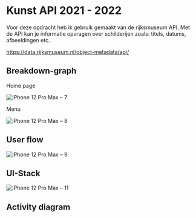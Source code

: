 # Kunst API 2021 - 2022

Voor deze opdracht heb ik gebruik gemaakt van de rijksmuseum API. Met de API kan je informatie opvragen over schilderijen zoals: titels, datums, afbeeldingen etc.

https://data.rijksmuseum.nl/object-metadata/api/

## Breakdown-graph

Home page

![iPhone 12 Pro Max – 7](https://user-images.githubusercontent.com/29665951/157004752-3c801788-6f47-47fa-b8a7-d2d3fe369745.png)

Menu

![iPhone 12 Pro Max – 8](https://user-images.githubusercontent.com/29665951/157004750-fb5224d2-521b-41ac-9e5a-833e762f575f.png)

## User flow

![iPhone 12 Pro Max – 9](https://user-images.githubusercontent.com/29665951/157010201-88c27901-29a6-426e-863d-ccc4cf6b251d.png)

## UI-Stack

![iPhone 12 Pro Max – 11](https://user-images.githubusercontent.com/29665951/157010196-4e008f8f-5b54-4892-ad3d-213f0eeb31f0.png)

## Activity diagram


